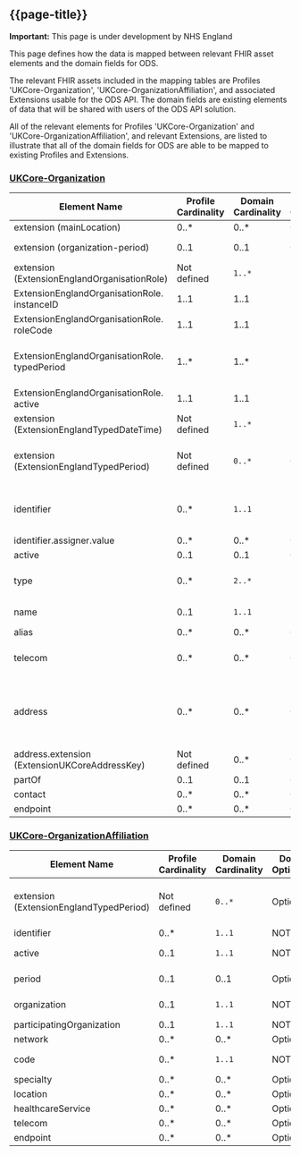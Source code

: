 ## {{page-title}}
    
  <div markdown="span" class="alert alert-warning" role="alert"><i class="fa fa-warning"></i><b> Important:</b> This page is under development by NHS England</div>

This page defines how the data is mapped between relevant FHIR asset elements and the domain fields for ODS.

The relevant FHIR assets included in the mapping tables are Profiles 'UKCore-Organization', 'UKCore-OrganizationAffiliation', and associated Extensions usable for the ODS API. The domain fields are existing elements of data that will be shared with users of the ODS API solution. 

All of the relevant elements for Profiles 'UKCore-Organization' and 'UKCore-OrganizationAffiliation', and relevant Extensions, are listed to illustrate that all of the domain fields for ODS are able to be mapped to existing Profiles and Extensions.

<!--An FGM-IS indicator (family history of FGM) has been modelled around a FHIR R4 Flag. Refer to {{pagelink:Home/FHIRAssets/AllAssets/Profiles/UKCore-Flag.page.md}} profile for further guidance. 

| Source Data item               | Cardinality |Target FHIR Element                 | Notes         
|--|--|
|Assessment Date|1..1|Flag.period.start|type: <a href='http://hl7.org/fhir/R4/datatypes.html#dateTime'>dateTime</a><br>format: YYYY-MM-DD
|NHS Number|1..1|Flag.identifier:nhsNumber|type: <a href='http://hl7.org/fhir/R4/search.html#token'>token</a><br>system must be "https://fhir.nhs.uk/Id/nhs-number"<br>value must be a verified NHS number<br>note: a resource reference is not required for FGM-IS. E.g. - {{pagelink:Home/Examples/Example---An-active-FGM-flag.page.md}} 
|Family history of FGM indicator|1..1|Flag.code.coding|system must be "http://snomed.info/sct"<br>code must be "902961000000107"<br>display must be "Family history of FGM (female genital mutilation)"
|Status|1..1|Flag.status|See {{pagelink:Home/FHIRAssets/AllAssets/Profiles/UKCore-Flag.page.md}}
|Removal Reason|0..1|reference {{pagelink:Home/FHIRAssets/Extensions.page.md}}|must be set when Flag.status is not 'active'. E.g. {{pagelink:Home/Examples/Example---A-removed-FGM-flag.page.md}} <br>set on PUT /Flag interaction. E.g. {{pagelink:Home/Design/Interactions.page.md}}-->








### <a href="https://simplifier.net/guide/UK-Core-Implementation-Guide-STU3-Sequence/Home/ProfilesandExtensions/Profile-UKCore-Organization?version=current">UKCore-Organization</a>

<table class="regular">
    <thead>
        <tr>
            <th width="15%">Element Name</th>
            <th width="10%">Profile Cardinality</th>
            <th width="10%">Domain Cardinality</th>
            <th width="10%">Domain Optionality</th>
            <th width="10%">Domain Field</th>
            <th width="10%">Type</th>
            <th width="35%">Definition, Constraints and Notes</th>
        </tr>
    </thead>
    <tbody>
        <tr>
            <td>extension (mainLocation)</td>
            <td>0..*</td>
            <td>0..*</td>
            <td>Optional</td>
            <td></td>
            <td><a href="https://simplifier.net/guide/UK-Core-Implementation-Guide-STU3-Sequence/Home/ProfilesandExtensions/ExtensionLibrary/Extension-UKCore-MainLocation.page.md?version=current">Extension</a></td>
            <td></td>
        </tr>
        <tr>
            <td>extension (organization-period)</td>
            <td>0..1</td>
            <td>0..1</td>
            <td>Optional</td>
            <td></td>
            <td><a href="https://www.hl7.org/fhir/R4/extension-organization-period.html">Extension</a></td>
            <td>Use ExtensionEnglandTypedPeriod instead</td>
        </tr>
        <tr>
            <td>extension <br />(ExtensionEnglandOrganisationRole)</td>
            <td>Not defined</td>
            <td><code>1..*</code></td>
            <td> </td>
            <td> </td>
            <td><a href="https://simplifier.net/guide/nhs-england-implementation-guide-stu1/Home/Profiles-and-Extensions/All-Extensions/Extension-England-OrganisationRole.page.md?version=current">Extension</a></td>
            <td></td>
        </tr>
       <tr>
            <td>ExtensionEnglandOrganisationRole.<br />instanceID</td>
            <td>1..1</td>
            <td>1..1</td>
            <td>NOT NULL</td>
            <td>Roles.UniqueRoleID</td>
            <td><a href="https://simplifier.net/guide/nhs-england-implementation-guide-stu1/Home/Profiles-and-Extensions/All-Extensions/Extension-England-OrganisationRole.page.md?version=current">Integer</a></td>
            <td></td>
        </tr>
       <tr>
            <td>ExtensionEnglandOrganisationRole.<br />roleCode</td>
            <td>1..1</td>
            <td>1..1</td>
            <td>NOT NULL</td>
            <td>Roles.RoleID</td>
            <td><a href="https://simplifier.net/guide/nhs-england-implementation-guide-stu1/Home/Profiles-and-Extensions/All-Extensions/Extension-England-OrganisationRole.page.md?version=current">CodeableConcept</a></td>
            <td></td>
        </tr>
       <tr>
            <td>ExtensionEnglandOrganisationRole.<br />typedPeriod</td>
            <td>1..*</td>
            <td>1..*</td>
            <td>NOT NULL</td>
            <td>Roles.LegalStartDate,<br>Roles.LegalEndDate,<br>Roles.OperationalStartDate,<br>Roles.OperationalEndDate</td>
            <td><a href="https://simplifier.net/guide/nhs-england-implementation-guide-stu1/Home/Profiles-and-Extensions/All-Extensions/Extension-England-OrganisationRole.page.md?version=current">Extension</a></td>
            <td></td>
        </tr>
       <tr>
            <td>ExtensionEnglandOrganisationRole.<br />active</td>
            <td>1..1</td>
            <td>1..1</td>
            <td>NOT NULL</td>
            <td>Roles.status</td>
            <td><a href="https://simplifier.net/guide/nhs-england-implementation-guide-stu1/Home/Profiles-and-Extensions/All-Extensions/Extension-England-OrganisationRole.page.md?version=current">Boolean</a></td>
            <td></td>
        </tr>
        <tr>
            <td>extension <br />(ExtensionEnglandTypedDateTime)</td>
            <td>Not defined</td>
            <td><code>1..*</code></td>
            <td>NOT NULL</td>
            <td>Organisation.LastChangeDate</td>
            <td><a href="https://simplifier.net/guide/nhs-england-implementation-guide-stu1/Home/Profiles-and-Extensions/All-Extensions/Extension-England-TypedDateTime.page.md?version=current">Extension</a></td>
            <td></td>
        </tr>
        <tr>
            <td>extension <br />(ExtensionEnglandTypedPeriod)</td>
            <td>Not defined</td>
            <td><code>0..*</code></td>
            <td>Optional</td>
            <td>Organisation.LegalStartDate,<br>Organisation.LegalEndDate,<br>Organisation.OperationalStartDate,<br>Organisation.OperationalEndDate</td>
            <td><a href="https://simplifier.net/guide/nhs-england-implementation-guide-stu1/Home/Profiles-and-Extensions/All-Extensions/Extension-England-TypedPeriod.page.md?version=current">Extension</a></td>
            <td></td>
        </tr>
        <tr>
            <td>identifier</td>
            <td>0..*</td>
            <td><code>1..1</code></td>
            <td>NOT NULL</td>
            <td>Organisation.OrganisationCode</td>
            <td><a href="https://simplifier.net/guide/UK-Core-Implementation-Guide-STU3-Sequence/Home/ProfilesandExtensions/Profile-UKCore-Organization?version=current#identifier">Identifier</a></td>
            <td>The ODS Organisation Code for the organisation <b>SHALL</b> be used to populate the <code>odsOrganisationCode</code> slice of the <code>identifier</code> element.</td>
        </tr>
        <tr>
            <td>identifier.assigner.value</td>
            <td>0..*</td>
            <td>0..*</td>
            <td>Optional</td>
            <td>Organisation.AssigingAuthorityName</td>
            <td><a href="https://simplifier.net/guide/UK-Core-Implementation-Guide-STU3-Sequence/Home/ProfilesandExtensions/Profile-UKCore-Organization?version=current#identifier">Reference</a></td>
            <td></td>
        </tr>
        <tr>
            <td>active</td>
            <td>0..1</td>
            <td>0..1</td>
            <td>Optional</td>
            <td>Organisation.Status</td>
            <td </td>
            <td> </td>
        </tr>
        <tr>
            <td>type</td>
            <td>0..*</td>
            <td><code>2..*</code></td>
            <td>NOT NULL</td>
            <td>Organisation.RefOnly,<br>Organisation.RecordClass</td>
            <td><a href=" https://hl7.org/fhir/R4/datatypes.html#CodeableConcept">CodeableConcept</a></td>
            <td>One each of:<br>
            <a href="https://simplifier.net/guide/nhs-england-implementation-guide-stu1/Home/Terminology/All-CodeSystems/CodeSystem-England-ODSRecordClass.page.md?version=current">CodeSystemEnglandODSRecordClass</a><br>
            <a href="https://simplifier.net/guide/nhs-england-implementation-guide-stu1/Home/Terminology/All-CodeSystems/CodeSystem-England-ODSRecordUseType.page.md?version=current">CodeSystemEnglandODSRecordUseType</a>
            </td>
        </tr>
        <tr>
            <td>name</td>
            <td>0..1</td>
            <td><code>1..1</code></td>
            <td>NOT NULL</td>
            <td>Organisation.Name</td>
            <td><a href="https://hl7.org/fhir/R4/datatypes.html#string">string</a></td>
            <td>The name of the organisation <b>SHALL</b> be populated.</td>
        </tr>
        <tr>
            <td>alias</td>
            <td>0..*</td>
            <td>0..*</td>
            <td>Optional</td>
            <td></td>
            <td><a href=" https://hl7.org/fhir/R4/datatypes.html#string">string</a></td>
            <td></td>
        </tr>
        <tr>
            <td>telecom</td>
            <td>0..*</td>
            <td>0..*</td>
            <td>Optional</td>
            <td>Organisation.TelephoneNumber, Organisation.HTTP</td>
            <td><a href=" https://hl7.org/fhir/R4/datatypes.html#ContactPoint">ContactPoint</a></td>
            <td>Telephone number is nullified for RefOnly/skeleton records.<br />system='phone' and system='url'</td>
        </tr>
        <tr>
            <td>address</td>
            <td>0..*</td>
            <td>0..*</td>
            <td>Optional</td>
<td>Location.AddrLn1<br>Location.AddrLn2<br>Location.AddrLn3<br>Location.Town<br>Location.County<br>Location.Postcode</td>
            <td><a href="https://hl7.org/fhir/R4/datatypes.html#Address">Address</a></td>
            <td></td>
        </tr>
        <tr>
            <td>address.extension (ExtensionUKCoreAddressKey)</td>
            <td>Not defined</td>
            <td>0..*</td>
            <td>Optional</td>
            <td>Location.URPN</td>
            <td><a href="https://simplifier.net/guide/UK-Core-Implementation-Guide-STU3-Sequence/Home/ProfilesandExtensions/ExtensionLibrary/Extension-UKCore-AddressKey.page.md?version=current">Extension</a></td>
            <td></td>
        </tr>
        <tr>
            <td>partOf</td>
            <td>0..1</td>
            <td>0..1</td>
            <td>Optional</td>
            <td></td>
            <td><a href=" https://hl7.org/fhir/R4/references.html">Reference</a></td>
            <td>Use OrganizationAffiliation instead</td>
        </tr>
        <tr>
            <td>contact</td>
            <td>0..*</td>
            <td>0..*</td>
            <td>Optional</td>
            <td></td>
            <td><a href=" https://hl7.org/fhir/R4/backboneelement.html">BackboneElement</a></td>
            <td></td>
        </tr>
        <tr>
            <td>endpoint</td>
            <td>0..*</td>
            <td>0..*</td>
            <td>Optional</td>
            <td></td>
            <td><a href=" https://hl7.org/fhir/R4/references.html">Reference</a></td>
            <td></td>
        </tr>
    </tbody>
</table>



### <a href="https://simplifier.net/guide/UKCoreImplementationGuideAssetsinDevelopment/Home/ProfilesandExtensions/Profile-UKCore-OrganizationAffiliation?version=current">UKCore-OrganizationAffiliation</a>

<table class="regular">
    <thead>
        <tr>
            <th width="15%">Element Name</th>
            <th width="10%">Profile Cardinality</th>
            <th width="10%">Domain Cardinality</th>
            <th width="10%">Domain Optionality</th>
            <th width="10%">Domain Field</th>
            <th width="10%">Type</th>
            <th width="35%">Definition, Constraints and Notes</th>
        </tr>
    </thead>
    <tbody>
        <tr>
            <td>extension (ExtensionEnglandTypedPeriod)</td>
            <td>Not defined</td>
            <td><code>0..*</code></td>
            <td>Optional</td>
            <td>rel.LegalStart,<br>rel.LegalEnd,<br>rel.OperationalStart,<br>rel.OperationalEnd</td>
            <td><a href="https://simplifier.net/guide/nhs-england-implementation-guide-stu1/Home/Profiles-and-Extensions/All-Extensions/Extension-England-TypedPeriod.page.md?version=current">Extension</a></td>
            <td></td>
        </tr>
        <tr>
            <td>identifier</td>
            <td>0..*</td>
            <td><code>1..1</code></td>
            <td>NOT NULL</td>
            <td>rel.UniqueRelID</td>
            <td><a href="https://hl7.org/fhir/R4/datatypes.html#identifier">Identifier</a></td>
            <td></td>
        </tr>
        <tr>
            <td>active</td>
            <td>0..1</td>
            <td><code>1..1</code></td>
            <td>NOT NULL</td>
            <td>rel.Status</td>
            <td><a href="https://hl7.org/fhir/R4/datatypes.html#boolean">boolean</a></td>
            <td>Set to active/inactive based on both date concepts</td>
        </tr>
        <tr>
            <td>period</td>
            <td>0..1</td>
            <td>0..1</td>
            <td>Optional</td>
            <td></td>
            <td><a href="https://hl7.org/fhir/R4/datatypes.html#period">period</a></td>
            <td>Use ExtensionEnglandTypedPeriod instead</td>
        </tr>
        <tr>
            <td>organization</td>
            <td>0..1</td>
            <td><code>1..1</code></td>
            <td>NOT NULL</td>
            <td>Organisation Identifier</td>
            <td><a href="https://hl7.org/fhir/R4/datatypes.html#Reference">Reference</a></td>
            <td></td>
        </tr>
        <tr>
            <td>participatingOrganization</td>
            <td>0..1</td>
            <td><code>1..1</code></td>
            <td>NOT NULL</td>
            <td>rel.TargetOrgID</td>
            <td><a href="https://hl7.org/fhir/R4/references.html">Reference</a></td>
            <td></td>
        </tr>
        <tr>
            <td>network</td>
            <td>0..*</td>
            <td>0..*</td>
            <td>Optional</td>
            <td></td>
            <td><a href=" https://hl7.org/fhir/R4/references.html">Reference</a></td>
            <td></td>
        </tr>
        <tr>
            <td>code</td>
            <td>0..*</td>
            <td><code>1..1</code></td>
            <td>NOT NULL</td>
            <td>rel.TypeID / rel.TypeName</td>
            <td><a href="https://hl7.org/fhir/R4/datatypes.html#CodeableConcept">CodeableConcept</a></td>
            <td><a href="https://simplifier.net/guide/nhs-england-implementation-guide-stu1/Home/Terminology/All-CodeSystems/CodeSystem-England-ODSRelationship.page.md?version=current">CodeSystemEnglandODSRelationship</a></td>
        </tr>
        <tr>
            <td>specialty</td>
            <td>0..*</td>
            <td>0..*</td>
            <td>Optional</td>
            <td></td>
            <td><a href="https://hl7.org/fhir/R4/datatypes.html#CodeableConcept">CodeableConcept</a></td>
            <td></td>
        </tr>
        <tr>
            <td>location</td>
            <td>0..*</td>
            <td>0..*</td>
            <td>Optional</td>
            <td></td>
            <td><a href=" https://hl7.org/fhir/R4/references.html">Reference</a></td>
            <td></td>
        </tr>
        <tr>
            <td>healthcareService</td>
            <td>0..*</td>
            <td>0..*</td>
            <td>Optional</td>
            <td></td>
            <td><a href=" https://hl7.org/fhir/R4/references.html">Reference</a></td>
            <td></td>
        </tr>
        <tr>
            <td>telecom</td>
            <td>0..*</td>
            <td>0..*</td>
            <td>Optional</td>
            <td></td>
            <td><a href=" https://hl7.org/fhir/R4/datatypes.html#ContactPoint">ContactPoint</a></td>
            <td></td>
        </tr>
        <tr>
            <td>endpoint</td>
            <td>0..*</td>
            <td>0..*</td>
            <td>Optional</td>
            <td></td>
            <td><a href=" https://hl7.org/fhir/R4/references.html">Reference</a></td>
            <td></td>
        </tr>
    </tbody>
</table>
